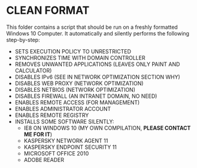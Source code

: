 # CLEAN FORMAT
This folder contains a script that should be run on a freshly formatted Windows 10 Computer. It automatically and silently performs the following step-by-step:
* SETS EXECUTION POLICY TO UNRESTRICTED
* SYNCHRONIZES TIME WITH DOMAIN CONTROLLER
* REMOVES UNWANTED APPLICATIONS (LEAVES ONLY PAINT AND CALCULATOR)
* DISABLES IPv6 (SEE IN NETWORK OPTIMIZATION SECTION WHY)
* DISABLES WEB PROXY (NETWORK OPTIMIZATION)
* DISABLES NETBIOS (NETWORK OPTIMIZATION)
* DISABLES FIREWALL (AN INTRANET DOMAIN, NO NEED)
* ENABLES REMOTE ACCESS (FOR MANAGEMENT)
* ENABLES ADMINISTRATOR ACCOUNT
* ENABLES REMOTE REGISTRY
* INSTALLS SOME SOFTWARE SILENTLY:
    * IE8 ON WINDOWS 10 (MY OWN COMPILATION, **PLEASE CONTACT ME FOR IT**)
    * KASPERSKY NETWORK AGENT 11
    * KASPERSKY ENDPOINT SECURITY 11
    * MICROSOFT OFFICE 2010
    * ADOBE READER
